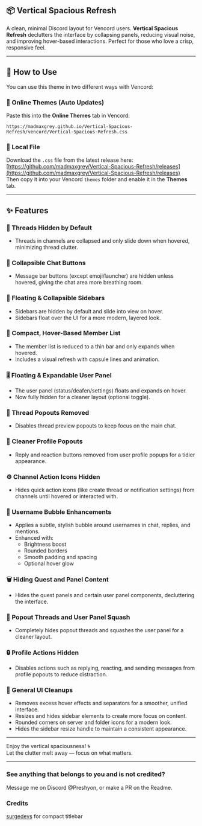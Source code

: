 ## 📦 Vertical Spacious Refresh

A clean, minimal Discord layout for Vencord users. **Vertical Spacious Refresh** declutters the interface by collapsing panels, reducing visual noise, and improving hover-based interactions. Perfect for those who love a crisp, responsive feel.

---

## 🚀 How to Use

You can use this theme in two different ways with Vencord:

### 🔗 Online Themes (Auto Updates)
Paste this into the **Online Themes** tab in Vencord:
```
https://madmaxgrey.github.io/Vertical-Spacious-Refresh/vencord/Vertical-Spacious-Refresh.css
```

### 💾 Local File
Download the `.css` file from the latest release here:  
[https://github.com/madmaxgrey/Vertical-Spacious-Refresh/releases](https://github.com/madmaxgrey/Vertical-Spacious-Refresh/releases)  
Then copy it into your Vencord `themes` folder and enable it in the **Themes** tab.


---

## ✨ Features

### 🔻 Threads Hidden by Default
- Threads in channels are collapsed and only slide down when hovered, minimizing thread clutter.

### 🧹 Collapsible Chat Buttons
- Message bar buttons (except emoji/launcher) are hidden unless hovered, giving the chat area more breathing room.

### 🧭 Floating & Collapsible Sidebars
- Sidebars are hidden by default and slide into view on hover.
- Sidebars float over the UI for a more modern, layered look.

### 👥 Compact, Hover-Based Member List
- The member list is reduced to a thin bar and only expands when hovered.
- Includes a visual refresh with capsule lines and animation.

### 🎚️ Floating & Expandable User Panel
- The user panel (status/deafen/settings) floats and expands on hover.
- Now fully hidden for a cleaner layout (optional toggle).

### 🧵 Thread Popouts Removed
- Disables thread preview popouts to keep focus on the main chat.

### 🔕 Cleaner Profile Popouts
- Reply and reaction buttons removed from user profile popups for a tidier appearance.

### ⚙️ Channel Action Icons Hidden
- Hides quick action icons (like create thread or notification settings) from channels until hovered or interacted with.

### 💬 Username Bubble Enhancements
- Applies a subtle, stylish bubble around usernames in chat, replies, and mentions.
- Enhanced with:
  - Brightness boost
  - Rounded borders
  - Smooth padding and spacing
  - Optional hover glow

### 🗑️ Hiding Quest and Panel Content
- Hides the quest panels and certain user panel components, decluttering the interface.

### 🧩 Popout Threads and User Panel Squash
- Completely hides popout threads and squashes the user panel for a cleaner layout.

### 🔒 Profile Actions Hidden
- Disables actions such as replying, reacting, and sending messages from profile popouts to reduce distraction.

### 🔲 General UI Cleanups
- Removes excess hover effects and separators for a smoother, unified interface.
- Resizes and hides sidebar elements to create more focus on content.
- Rounded corners on server and folder icons for a modern look.
- Hides the sidebar resize handle to maintain a consistent appearance.

---

Enjoy the vertical spaciousness! 🌀  
Let the clutter melt away — focus on what matters.

---

### See anything that belongs to you and is not credited?  
Message me on Discord @Preshyon, or make a PR on the Readme.

### Credits
[surgedevs](https://github.com/surgedevs/) for compact titlebar
